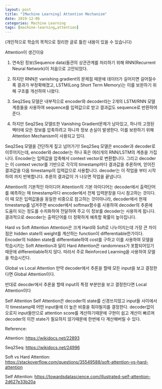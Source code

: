```yaml
---
layout: post
title: "[Machine Learning] Attention Mechanism"
date: 2019-12-06
categories: Machine Learning
tags: [machine-learning,attention]
---
```


(개인적으로 학습의 목적으로 정리한 글로 틀린 내용이 있을 수 있습니다)

Attention이 생긴이유
1) 연속된 정보(Sequence data)들관의 상관관계를 처리하기 위해 RNN(Recurrent Neural Network)이 처음으로 고안되었다.

2) 하지만 RNN은 vanishing gradient의 문제점 때문에 데이터가 길어지면 길어질수록 결과가 부정확해졌고, LSTM(Long Short Term Memory)는 이를 보완하기 위해 구조를 개선하여 나왔다.

3) Seq2Seq 모델은 내부적으로 encoder와 decoder라는 2개의 LSTM/RNN 모델 계층들을 사용하여 sequence를 입력값으로 받고 결과값도 sequence로 반환하여준다.

4) 하지만 Seq2Seq 모델또한 Vanishing Gradient문제가 남아있고, 하나의 고정된 벡터에 모든 정보를 압축하려고 하니까 정보 손실이 발생한다. 이를 보완하기 위해 Attention Mechanism이 사용되고 있다.



Seq2Seq 모델을 간단하게 짚고 넘어가기!
Seq2Seq 모델은 encoder과 decoder로 이루어지는데, encoder와 decoder는 하나 혹은 여러개의 RNN/LSTM의 계층을 가집니다. Encoder는 입력값을 압축해서 context vector로 변환합니다. 그리고 decoder는 이 context vector를 기반으로 각각의 timestamp마다 결과값을 추론하며, 얻어진 결과값을 다음 timestamp의 입력값으로 사용합니다. decoder는 이 작업을 <sos>부터 시작하여 <eos>까지 반복합니다. 추론의 결과값이 <eos>가 나오면 작업을 끝냅니다.



Attention의 기본적인 아이디어
Attention의 기본 아이디어는 decoder에서 출력단어를 예측하는 매 timestamp마다 encoder에서 전체 입력문장을 다시 참고하는 것이다. 이 때 모든 입력값들을 동일한 비중으로 참고하는 것이아니라, decoder에서 현재 timestamp를 넘겨주면 encoder에서 softmax함수를 사용하여 decoder의 추론에 도움이 되는 정도를 수치화하여 전달하여 주고 이 정보를 decoder는 사용하게 됩니다. 결과적으로 deocder는 출력단어를 더 정확하게 예측할 확률이 높아집니다.



Hard vs Soft Attention
Attention은 크게 Hard와 Soft로 나누어지는데 가장 큰 차이점은 hidden state의 weight를 계산하는 function이 differentiable한가이다. Encoder의 hidden state를 differentiate하여 cost를 구하고 이를 사용하여 모델을 학습시키는 Soft Attention과 달리 Hard Attention은 randomness가 포함되어있기때문에 differentiable하지 않다. 따라서 주로 Reinforced Learning을 사용하여 모델을 학습시킨다.



Global vs Local Attention
만약 decoder에서 추론을 할때 모든 input을 보고 결정한다면 Global Attention이다.

반대로 deocder에서 추론을 할때 input의 특정 부분만을 보고 결정한다면 Local Attention이다



Self Attention
Self Attention은 decoder의 state를 신경쓰지않고 input들 사이에서 각 timestamp때 어떤 input들에 더 높은 비중을 줘야될지를 결정한다. decoder없이 오로지 input들만으로 attention score를 계산하기때문에 구현이 쉽고 계산이 빠르며 decoder의 이전 state가 필요하지 않기때문에 한번에 다 계산해버릴 수 있다.




Reference:

Attention: https://wikidocs.net/22893

Seq2Seq: https://wikidocs.net/24996

Soft vs Hard Attention: https://stackoverflow.com/questions/35549588/soft-attention-vs-hard-attention

Self Attention: https://towardsdatascience.com/illustrated-self-attention-2d627e33b20a